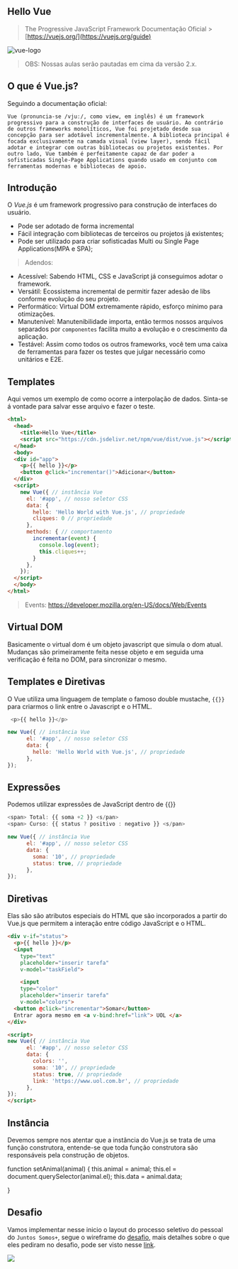## Hello Vue
> The Progressive JavaScript Framework
Documentação Oficial > [https://vuejs.org/](https://vuejs.org/guide)

![vue-logo](https://vuejs.org/images/logo.png)

> OBS: Nossas aulas serão pautadas em cima da versão 2.x.

## O que é Vue.js?

Seguindo a documentação oficial:
```
Vue (pronuncia-se /vjuː/, como view, em inglês) é um framework progressivo para a construção de interfaces de usuário. Ao contrário de outros frameworks monolíticos, Vue foi projetado desde sua concepção para ser adotável incrementalmente. A biblioteca principal é focada exclusivamente na camada visual (view layer), sendo fácil adotar e integrar com outras bibliotecas ou projetos existentes. Por outro lado, Vue também é perfeitamente capaz de dar poder a sofisticadas Single-Page Applications quando usado em conjunto com ferramentas modernas e bibliotecas de apoio.
```


## Introdução

O *Vue.js* é um framework progressivo para construção de interfaces do usuário.

- Pode ser adotado de forma incremental
- Fácil integração com bibliotecas de terceiros ou projetos já existentes;
- Pode ser utilizado para criar sofisticadas Multi ou Single Page Applications(MPA e SPA);

> Adendos:

- Acessível: 
  Sabendo HTML, CSS e JavaScript já conseguimos adotar o framework.
- Versátil: 
 Ecossistema incremental de permitir fazer adesão de libs conforme evolução do seu projeto.
- Performático: 
  Virtual DOM extremamente rápido, esforço mínimo para otimizações.
- Manutenível: 
  Manutenibilidade importa, então termos nossos arquivos separados por `componentes` facilita muito a evolução e o crescimento da aplicação.
- Testável:
  Assim como todos os outros frameworks, você tem uma caixa de ferramentas
  para fazer os testes que julgar necessário como unitários e E2E.

## Templates

Aqui vemos um exemplo de como ocorre a interpolação de dados.
Sinta-se á vontade para salvar esse arquivo e fazer o teste.

```html
<html>
  <head> 
    <title>Hello Vue</title>
    <script src="https://cdn.jsdelivr.net/npm/vue/dist/vue.js"></script>
  </head>
  <body>
  <div id="app">
    <p>{{ hello }}</p>
    <button @click="incrementar()">Adicionar</button>
  </div>  
  <script>
    new Vue({ // instância Vue
      el: '#app', // nosso seletor CSS
      data: {
        hello: 'Hello World with Vue.js', // propriedade 
        cliques: 0 // propriedade
      },
      methods: { // comportamento
        incrementar(event) {
          console.log(event);
          this.cliques++;
        }
      },
    });
  </script>
  </body>
</html>
```
> Events: https://developer.mozilla.org/en-US/docs/Web/Events


## Virtual DOM

Basicamente o virtual dom é um objeto javascript que simula o 
dom atual. Mudanças são primeiramente feita nesse objeto e em seguida uma verificação é feita no DOM, para sincronizar o mesmo.

## Templates e Diretivas


O Vue utiliza uma linguagem de template o famoso double mustache, 
`{{}}` para criarmos o link entre o Javascript e o HTML.

```js
 <p>{{ hello }}</p>

new Vue({ // instância Vue
      el: '#app', // nosso seletor CSS
      data: {
        hello: 'Hello World with Vue.js', // propriedade 
      },
});
```

## Expressões

Podemos utilizar expressões de JavaScript dentro de {{}}

```js
<span> Total: {{ soma +2 }} <s/pan>
<span> Curso: {{ status ? positivo : negativo }} <s/pan>

new Vue({ // instância Vue
      el: '#app', // nosso seletor CSS
      data: {
        soma: '10', // propriedade 
        status: true, // propriedade
      },
});
```

## Diretivas

Elas são são atributos especiais do HTML que são incorporados
a partir do Vue.js que permitem a interação entre código JavaScript e o HTML.

```html
<div v-if="status">
  <p>{{ hello }}</p>
  <input 
    type="text" 
    placeholder="inserir tarefa"
    v-model="taskField">

    <input 
    type="color" 
    placeholder="inserir tarefa"
    v-model="colors">
  <button @click="incrementar">Somar</button>
  Entrar agora mesmo em <a v-bind:href="link"> UOL </a>
</div>

<script>
new Vue({ // instância Vue
      el: '#app', // nosso seletor CSS
      data: {
        colors: '',
        soma: '10', // propriedade 
        status: true, // propriedade
        link: 'https://www.uol.com.br', // propriedade
      },
});
</script>

```

## Instância

Devemos sempre nos atentar que a instância do Vue.js
se trata de uma função construtora, entende-se que toda
função construtora são responsáveis pela construção de objetos.


function setAnimal(animal) {
  this.animal = animal;
  this.el = document.querySelector(animal.el);
  this.data = animal.data;

}



## Desafio

Vamos implementar nesse inicio o layout do processo seletivo do pessoal do `Juntos Somos+`, segue o wireframe do [desafio](https://raw.githubusercontent.com/juntossomosmais/frontend-challenge/master/layout.jpg), mais detalhes sobre o que eles pediram no desafio, pode ser visto nesse [link](https://github.com/juntossomosmais/frontend-challenge).


![](https://raw.githubusercontent.com/juntossomosmais/frontend-challenge/master/layout.jpg)











